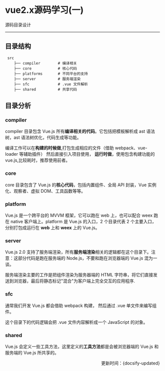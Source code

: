 # vue2.x源码学习(一)

源码目录设计
***
## 目录结构
```
 src
    ├── compiler        # 编译相关 
    ├── core            # 核心代码 
    ├── platforms       # 不同平台的支持
    ├── server          # 服务端渲染
    ├── sfc             # .vue 文件解析
    ├── shared          # 共享代码
```
## 目录分析
### **compiler**

compiler 目录包含 Vue.js 所有**编译相关的代码**。它包括把模板解析成 ast 语法树，ast 语法树优化，代码生成等功能。

编译工作可以在**构建的时候做**,打包生成相应的文件（借助 webpack、vue-loader 等辅助插件） 然后直接引入项目使用，
**运行时做**，使用包含构建功能的vue.js,比较耗时，推荐使用前者。
### **core**

core 目录包含了 Vue.js 的**核心代码**，包括内置组件、全局 API 封装，Vue 实例化、观察者、虚拟 DOM、工具函数等等。
### **platform**

Vue.js 是一个跨平台的 MVVM 框架，它可以跑在 web 上，也可以配合 weex 跑在 native 客户端上。platform 是 Vue.js 的入口，2 个目录代表 2 个主要入口，分别打包成运行在 **web** 上和 **weex** 上的 Vue.js。

### **server**

Vue.js 2.0 支持了服务端渲染，所有**服务端渲染**相关的逻辑都在这个目录下。注意：这部分代码是跑在服务端的 Node.js，不要和跑在浏览器端的 Vue.js 混为一谈。

服务端渲染主要的工作是把组件渲染为服务器端的 HTML 字符串，将它们直接发送到浏览器，最后将静态标记"混合"为客户端上完全交互的应用程序.

### **sfc**

通常我们开发 Vue.js 都会借助 webpack 构建， 然后通过 .vue 单文件来编写组件。

这个目录下的代码逻辑会把 .vue 文件内容解析成一个 JavaScript 的对象。
### **shared**

Vue.js 会定义一些工具方法，这里定义的**工具方法**都是会被浏览器端的 Vue.js 和服务端的 Vue.js 所共享的。

<p align="right">更新时间：{docsify-updated}</p>






